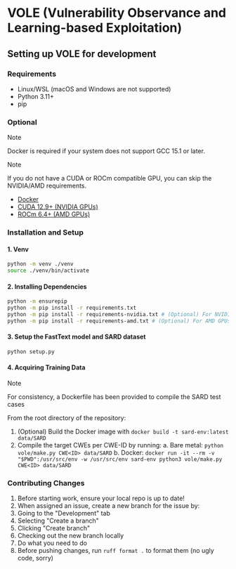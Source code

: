# VOLE (Vulnerability Observance and Learning-based Exploitation)

## Setting up VOLE for development

### Requirements

- Linux/WSL (macOS and Windows are not supported)
- Python 3.11+
- pip

### Optional

> [!NOTE]
> Docker is required if your system does not support GCC 15.1 or later.

> [!NOTE]
> If you do not have a CUDA or ROCm compatible GPU, you can skip the NVIDIA/AMD requirements.

- [Docker](https://www.docker.com/)
- [CUDA 12.9+ (NVIDIA GPUs)](https://developer.nvidia.com/cuda-downloads)
- [ROCm 6.4+ (AMD GPUs)](https://rocm.docs.amd.com/en/latest/)

### Installation and Setup

#### 1. Venv

```bash
python -m venv ./venv
source ./venv/bin/activate
```

#### 2. Installing Dependencies

```bash
python -m ensurepip
python -m pip install -r requirements.txt
python -m pip install -r requirements-nvidia.txt # (Optional) For NVIDIA GPUs
python -m pip install -r requirements-amd.txt # (Optional) For AMD GPUs
```

#### 3. Setup the FastText model and SARD dataset

```bash
python setup.py
```

#### 4. Acquiring Training Data

> [!NOTE]
> For consistency, a Dockerfile has been provided to compile the SARD test cases

From the root directory of the repository:

1. (Optional) Build the Docker image with `docker build -t sard-env:latest data/SARD`
2. Compile the target CWEs per CWE-ID by running:
  a. Bare metal: `python vole/make.py CWE<ID> data/SARD`
  b. Docker: `docker run -it --rm -v "$PWD":/usr/src/env -w /usr/src/env sard-env python3 vole/make.py CWE<ID> data/SARD`

### Contributing Changes

1. Before starting work, ensure your local repo is up to date!
2. When assigned an issue, create a new branch for the issue by:
  1. Going to the "Development" tab
  2. Selecting "Create a branch"
  3. Clicking "Create branch" 
  4. Checking out the new branch locally
3. Do what you need to do
4. Before pushing changes, run `ruff format .` to format them (no ugly code, sorry)
